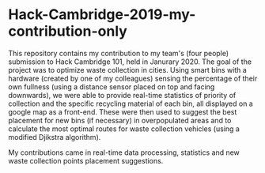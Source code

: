 # Hack-Cambridge-2019-my-contribution-only

This repository contains my contribution to my team's (four people) submission to Hack Cambridge 101, held in Janurary 2020. 
The goal of the project was to optimize waste collection in cities. Using smart bins with a hardware (created by one of my colleagues) sensing the percentage of their own fullness (using a distance sensor placed on top and facing downwards), we were able to provide real-time statistics of priority of collection and the specific recycling material of each bin, all displayed on a google map as a front-end. These were then used to suggest the best placement for new bins (if necessary) in overpopulated areas and to calculate the most optimal routes for waste collection vehicles (using a modified Djikstra algorithm).

My contributions came in real-time data processing, statistics and new waste collection points placement suggestions.  
